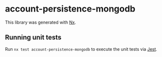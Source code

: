 # account-persistence-mongodb

This library was generated with [Nx](https://nx.dev).

## Running unit tests

Run `nx test account-persistence-mongodb` to execute the unit tests via [Jest](https://jestjs.io).
